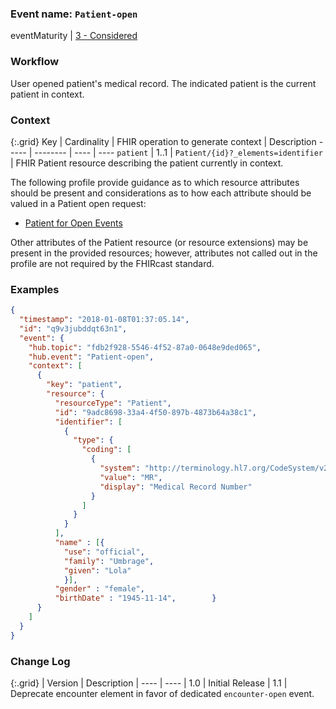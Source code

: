### Event name: `Patient-open`

eventMaturity | [3 - Considered](3-1-2-eventmaturitymodel.html)

### Workflow

User opened patient's medical record. The indicated patient is the current patient in context. 

### Context

{:.grid}
Key | Cardinality | FHIR operation to generate context | Description
----- | -------- | ---- | ---- 
`patient` | 1..1 | `Patient/{id}?_elements=identifier` | FHIR Patient resource describing the patient currently in context.

The following profile provide guidance as to which resource attributes should be present and considerations as to how each attribute should be valued in a Patient open request:

* [Patient for Open Events](StructureDefinition-fhircast-patient-open.html)

Other attributes of the Patient resource (or resource extensions) may be present in the provided resources; however, attributes not called out in the profile are not required by the FHIRcast standard.

### Examples

```json
{
  "timestamp": "2018-01-08T01:37:05.14",
  "id": "q9v3jubddqt63n1",
  "event": {
    "hub.topic": "fdb2f928-5546-4f52-87a0-0648e9ded065",
    "hub.event": "Patient-open",
    "context": [
      {
        "key": "patient",
        "resource": {
          "resourceType": "Patient",
          "id": "9adc8698-33a4-4f50-897b-4873b64a38c1",
          "identifier": [
            {
              "type": {
                "coding": [
                  {
                    "system": "http://terminology.hl7.org/CodeSystem/v2-0203",
                    "value": "MR",
                    "display": "Medical Record Number"
                  }
                ]
              }
            }
          ],
          "name" : [{
            "use": "official",
            "family": "Umbrage",
            "given": "Lola"
            }],
          "gender" : "female",
          "birthDate" : "1945-11-14",        }
      }
    ]
  }
}
```

### Change Log

{:.grid}
| Version | Description
| ---- | ----
| 1.0 | Initial Release
| 1.1 | Deprecate encounter element in favor of dedicated `encounter-open` event.


